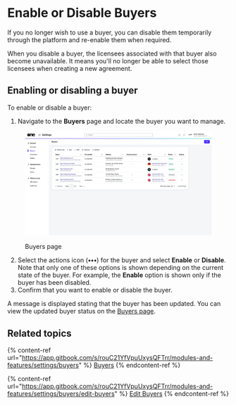 # Enable or Disable Buyers

If you no longer wish to use a buyer, you can disable them temporarily through the platform and re-enable them when required.&#x20;

When you disable a buyer, the licensees associated with that buyer also become unavailable. It means you'll no longer be able to select those licensees when creating a new agreement.&#x20;

## Enabling or disabling a buyer

To enable or disable a buyer:

1. Navigate to the **Buyers** page and locate the buyer you want to manage.

<figure><img src="../../../.gitbook/assets/BuyersPage.png" alt=""><figcaption><p>Buyers page</p></figcaption></figure>

2. Select the actions icon (**•••**) for the buyer and select **Enable** or **Disable**. Note that only one of these options is shown depending on the current state of the buyer. For example, the **Enable** option is shown only if the buyer has been disabled.&#x20;
3. Confirm that you want to enable or disable the buyer.&#x20;

A message is displayed stating that the buyer has been updated. You can view the updated buyer status on the [Buyers page](./#agreements-interface).

## Related topics

{% content-ref url="https://app.gitbook.com/s/rouC21YfVpuUxysQFTrr/modules-and-features/settings/buyers" %}
[Buyers](https://app.gitbook.com/s/rouC21YfVpuUxysQFTrr/modules-and-features/settings/buyers)
{% endcontent-ref %}

{% content-ref url="https://app.gitbook.com/s/rouC21YfVpuUxysQFTrr/modules-and-features/settings/buyers/edit-buyers" %}
[Edit Buyers](https://app.gitbook.com/s/rouC21YfVpuUxysQFTrr/modules-and-features/settings/buyers/edit-buyers)
{% endcontent-ref %}
